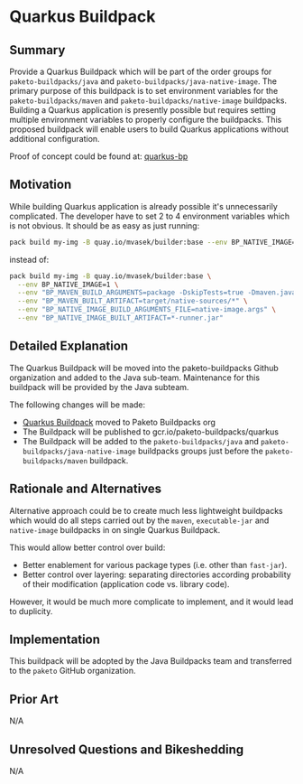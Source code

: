 # Quarkus Buildpack

## Summary
Provide a Quarkus Buildpack which will be part of the order groups for `paketo-buildpacks/java` and `paketo-buildpacks/java-native-image`.
The primary purpose of this buildpack is to set environment variables for the `paketo-buildpacks/maven` and `paketo-buildpacks/native-image` buildpacks. Building a Quarkus application is presently possible but requires setting multiple environment variables to properly configure the buildpacks. This proposed buildpack will enable users to build Quarkus applications without additional configuration.

Proof of concept could be found at: [quarkus-bp][b]

[b]: https://github.com/matejvasek/quarkus-bp

## Motivation
While building Quarkus application is already possible it's unnecessarily complicated.
The developer have to set 2 to 4 environment variables which is not obvious.
It should be as easy as just running: 
```sh
pack build my-img -B quay.io/mvasek/builder:base --env BP_NATIVE_IMAGE=1
```
instead of:
```sh
pack build my-img -B quay.io/mvasek/builder:base \
  --env BP_NATIVE_IMAGE=1 \
  --env "BP_MAVEN_BUILD_ARGUMENTS=package -DskipTests=true -Dmaven.javadoc.skip=true -Dquarkus.package.type=native-sources" \
  --env "BP_MAVEN_BUILT_ARTIFACT=target/native-sources/*" \
  --env "BP_NATIVE_IMAGE_BUILD_ARGUMENTS_FILE=native-image.args" \
  --env "BP_NATIVE_IMAGE_BUILT_ARTIFACT=*-runner.jar"

```

## Detailed Explanation
The Quarkus Buildpack will be moved into the paketo-buildpacks Github organization and added to the Java sub-team. Maintenance for this buildpack will be provided by the Java subteam.

The following changes will be made:
* [Quarkus Buildpack][b] moved to Paketo Buildpacks org
* The Buildpack will be published to gcr.io/paketo-buildpacks/quarkus
* The Buildpack will be added to the `paketo-buildpacks/java` and `paketo-buildpacks/java-native-image` buildpacks groups just before the `paketo-buildpacks/maven` buildpack.

[b]: https://github.com/matejvasek/quarkus-bp

## Rationale and Alternatives
Alternative approach could be to create much less lightweight buildpacks
which would do all steps carried out by the `maven`, `executable-jar` and `native-image` buildpacks
in on single Quarkus Buildpack.

This would allow better control over build:
* Better enablement for various package types (i.e. other than `fast-jar`).
* Better control over layering: separating directories according probability of their modification (application code vs. library code).

However, it would be much more complicate to implement, and it would lead to duplicity.

## Implementation

This buildpack will be adopted by the Java Buildpacks team and transferred to the `paketo` GitHub organization.

## Prior Art

N/A

## Unresolved Questions and Bikeshedding

N/A
